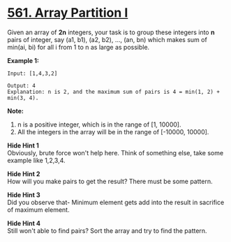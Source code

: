 # [561. Array Partition I](https://leetcode.com/problems/array-partition-i/description)
Given an array of **2n** integers, your task is to group these integers into **n** pairs of integer, say (a1, b1), (a2, b2), ..., (an, bn) which makes sum of min(ai, bi) for all i from 1 to n as large as possible.

**Example 1:**
```
Input: [1,4,3,2]

Output: 4
Explanation: n is 2, and the maximum sum of pairs is 4 = min(1, 2) + min(3, 4).
```
**Note:**
1. n is a positive integer, which is in the range of [1, 10000].
2. All the integers in the array will be in the range of [-10000, 10000].

**Hide Hint 1**  
Obviously, brute force won't help here. Think of something else, take some example like 1,2,3,4.

**Hide Hint 2**  
How will you make pairs to get the result? There must be some pattern.

**Hide Hint 3**  
Did you observe that- Minimum element gets add into the result in sacrifice of maximum element.

**Hide Hint 4**  
Still won't able to find pairs? Sort the array and try to find the pattern.

